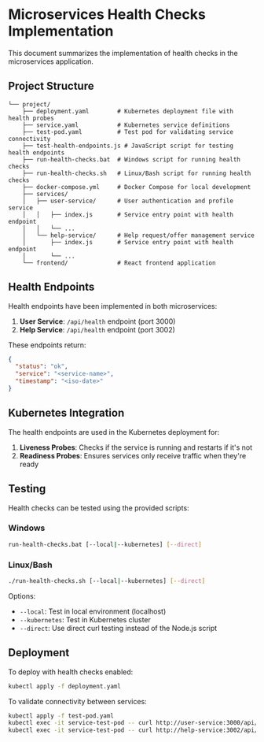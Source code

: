 # Microservices Health Checks Implementation

This document summarizes the implementation of health checks in the microservices application.

## Project Structure

```
└── project/
    ├── deployment.yaml        # Kubernetes deployment file with health probes
    ├── service.yaml           # Kubernetes service definitions
    ├── test-pod.yaml          # Test pod for validating service connectivity
    ├── test-health-endpoints.js # JavaScript script for testing health endpoints
    ├── run-health-checks.bat  # Windows script for running health checks
    ├── run-health-checks.sh   # Linux/Bash script for running health checks
    ├── docker-compose.yml     # Docker Compose for local development
    ├── services/
    │   ├── user-service/      # User authentication and profile service
    │   │   ├── index.js       # Service entry point with health endpoint
    │   │   └── ...
    │   └── help-service/      # Help request/offer management service  
    │       ├── index.js       # Service entry point with health endpoint
    │       └── ...
    └── frontend/              # React frontend application
```

## Health Endpoints

Health endpoints have been implemented in both microservices:

1. **User Service**: `/api/health` endpoint (port 3000)
2. **Help Service**: `/api/health` endpoint (port 3002)

These endpoints return:
```json
{
  "status": "ok",
  "service": "<service-name>",
  "timestamp": "<iso-date>"
}
```

## Kubernetes Integration

The health endpoints are used in the Kubernetes deployment for:

1. **Liveness Probes**: Checks if the service is running and restarts if it's not
2. **Readiness Probes**: Ensures services only receive traffic when they're ready

## Testing

Health checks can be tested using the provided scripts:

### Windows
```bash
run-health-checks.bat [--local|--kubernetes] [--direct]
```

### Linux/Bash
```bash
./run-health-checks.sh [--local|--kubernetes] [--direct]
```

Options:
- `--local`: Test in local environment (localhost)
- `--kubernetes`: Test in Kubernetes cluster
- `--direct`: Use direct curl testing instead of the Node.js script

## Deployment

To deploy with health checks enabled:

```bash
kubectl apply -f deployment.yaml
```

To validate connectivity between services:
```bash
kubectl apply -f test-pod.yaml
kubectl exec -it service-test-pod -- curl http://user-service:3000/api/health
kubectl exec -it service-test-pod -- curl http://help-service:3002/api/health
```

